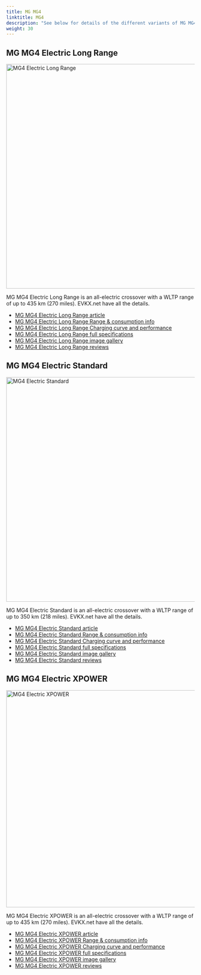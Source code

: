 ```yaml
---
title: MG MG4
linktitle: MG4
description: "See below for details of the different variants of MG MG4"
weight: 30
---
```

## MG MG4 Electric Long Range

<a href="/models/mg/mg4/mg4_electric_long_range/"><img src="https://media.evkx.net/multimedia/models/mg/mg4/mg4_electric_long_range/main_1_st.jpg" width="800" height="599" alt="MG4 Electric Long Range" ></a>

MG MG4 Electric Long Range is an all-electric crossover with a WLTP range of up to 435 km (270 miles). EVKX.net have all the details. 

- [MG MG4 Electric Long Range article](/models/mg/mg4/mg4_electric_long_range/)
- [MG MG4 Electric Long Range Range & consumption info](/models/mg/mg4/mg4_electric_long_range//rangeandconsumption)
- [MG MG4 Electric Long Range Charging curve and performance](/models/mg/mg4/mg4_electric_long_range//chargingcurve)
- [MG MG4 Electric Long Range full specifications](/models/mg/mg4/mg4_electric_long_range//specifications)
- [MG MG4 Electric Long Range image gallery](/models/mg/mg4/mg4_electric_long_range//gallery)
- [MG MG4 Electric Long Range reviews](/models/mg/mg4/mg4_electric_long_range//reviews)

## MG MG4 Electric Standard

<a href="/models/mg/mg4/mg4_electric_standard/"><img src="https://media.evkx.net/multimedia/models/mg/mg4/mg4_electric_standard/main_1_st.jpg" width="800" height="599" alt="MG4 Electric Standard" ></a>

MG MG4 Electric Standard is an all-electric crossover with a WLTP range of up to 350 km (218 miles). EVKX.net have all the details. 

- [MG MG4 Electric Standard article](/models/mg/mg4/mg4_electric_standard/)
- [MG MG4 Electric Standard Range & consumption info](/models/mg/mg4/mg4_electric_standard//rangeandconsumption)
- [MG MG4 Electric Standard Charging curve and performance](/models/mg/mg4/mg4_electric_standard//chargingcurve)
- [MG MG4 Electric Standard full specifications](/models/mg/mg4/mg4_electric_standard//specifications)
- [MG MG4 Electric Standard image gallery](/models/mg/mg4/mg4_electric_standard//gallery)
- [MG MG4 Electric Standard reviews](/models/mg/mg4/mg4_electric_standard//reviews)

## MG MG4 Electric XPOWER

<a href="/models/mg/mg4/mg4_electric_xpower/"><img src="https://media.evkx.net/multimedia/models/mg/mg4/mg4_electric_xpower/main_1_st.jpg" width="800" height="579" alt="MG4 Electric XPOWER" ></a>

MG MG4 Electric XPOWER is an all-electric crossover with a WLTP range of up to 435 km (270 miles). EVKX.net have all the details. 

- [MG MG4 Electric XPOWER article](/models/mg/mg4/mg4_electric_xpower/)
- [MG MG4 Electric XPOWER Range & consumption info](/models/mg/mg4/mg4_electric_xpower//rangeandconsumption)
- [MG MG4 Electric XPOWER Charging curve and performance](/models/mg/mg4/mg4_electric_xpower//chargingcurve)
- [MG MG4 Electric XPOWER full specifications](/models/mg/mg4/mg4_electric_xpower//specifications)
- [MG MG4 Electric XPOWER image gallery](/models/mg/mg4/mg4_electric_xpower//gallery)
- [MG MG4 Electric XPOWER reviews](/models/mg/mg4/mg4_electric_xpower//reviews)

